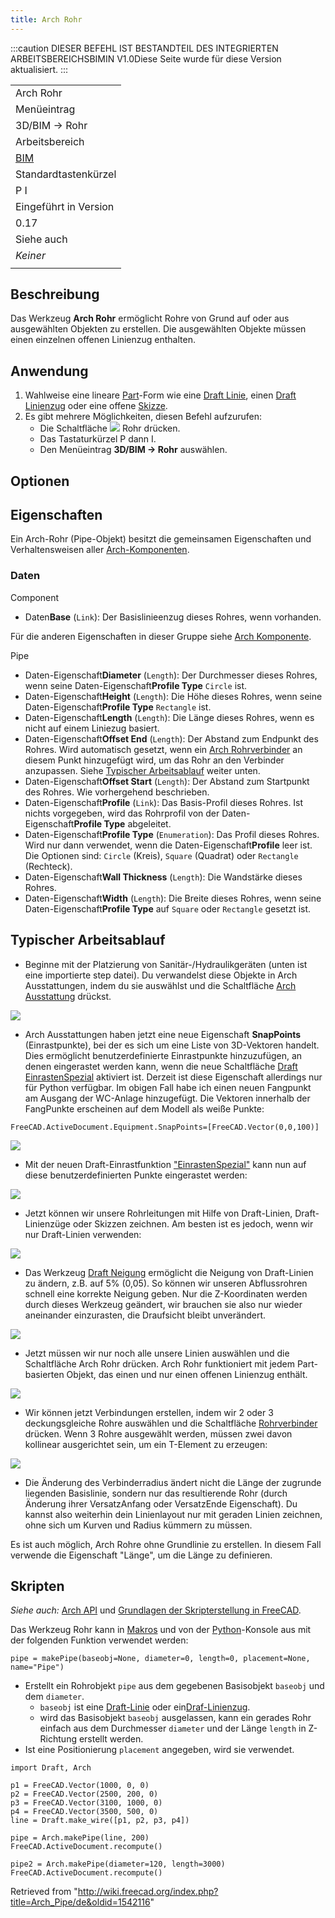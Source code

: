 ```yaml
---
title: Arch Rohr
---
```

:::caution
DIESER BEFEHL IST BESTANDTEIL DES INTEGRIERTEN ARBEITSBEREICHSBIMIN V1.0Diese Seite wurde für diese Version aktualisiert.
:::

|  |
| --- |
| Arch Rohr |
| Menüeintrag |
| 3D/BIM → Rohr |
| Arbeitsbereich |
| [BIM](/BIM_Workbench/de "BIM Workbench/de") |
| Standardtastenkürzel |
| P I |
| Eingeführt in Version |
| 0.17 |
| Siehe auch |
| *Keiner* |
|  |

## Beschreibung

Das Werkzeug **Arch Rohr** ermöglicht Rohre von Grund auf oder aus ausgewählten Objekten zu erstellen. Die ausgewählten Objekte müssen einen einzelnen offenen Linienzug enthalten.

## Anwendung

1. Wahlweise eine lineare [Part](/Part_Workbench/de "Part Workbench/de")-Form wie eine [Draft Linie](/Draft_Line/de "Draft Line/de"), einen [Draft Linienzug](/Draft_Wire/de "Draft Wire/de") oder eine offene [Skizze](/Sketcher_NewSketch/de "Sketcher NewSketch/de").
2. Es gibt mehrere Möglichkeiten, diesen Befehl aufzurufen:
   * Die Schaltfläche ![](/images/Arch_Pipe.svg) Rohr drücken.
   * Das Tastaturkürzel P dann I.
   * Den Menüeintrag **3D/BIM → Rohr** auswählen.

## Optionen

## Eigenschaften

Ein Arch-Rohr (Pipe-Objekt) besitzt die gemeinsamen Eigenschaften und Verhaltensweisen aller [Arch-Komponenten](/Arch_Component/de "Arch Component/de").

### Daten

Component

* Daten**Base** (`Link`): Der Basislinieenzug dieses Rohres, wenn vorhanden.

Für die anderen Eigenschaften in dieser Gruppe siehe [Arch Komponente](/Arch_Component/de#Eigenschaften "Arch Component/de").

Pipe

* Daten-Eigenschaft**Diameter** (`Length`): Der Durchmesser dieses Rohres, wenn seine Daten-Eigenschaft**Profile Type** `Circle` ist.
* Daten-Eigenschaft**Height** (`Length`): Die Höhe dieses Rohres, wenn seine Daten-Eigenschaft**Profile Type** `Rectangle` ist.
* Daten-Eigenschaft**Length** (`Length`): Die Länge dieses Rohres, wenn es nicht auf einem Liniezug basiert.
* Daten-Eigenschaft**Offset End** (`Length`): Der Abstand zum Endpunkt des Rohres. Wird automatisch gesetzt, wenn ein [Arch Rohrverbinder](/Arch_PipeConnector/de "Arch PipeConnector/de") an diesem Punkt hinzugefügt wird, um das Rohr an den Verbinder anzupassen. Siehe [Typischer Arbeitsablauf](#Typischer_Arbeitsablauf) weiter unten.
* Daten-Eigenschaft**Offset Start** (`Length`): Der Abstand zum Startpunkt des Rohres. Wie vorhergehend beschrieben.
* Daten-Eigenschaft**Profile** (`Link`): Das Basis-Profil dieses Rohres. Ist nichts vorgegeben, wird das Rohrprofil von der Daten-Eigenschaft**Profile Type** abgeleitet.
* Daten-Eigenschaft**Profile Type** (`Enumeration`): Das Profil dieses Rohres. Wird nur dann verwendet, wenn die Daten-Eigenschaft**Profile** leer ist. Die Optionen sind: `Circle` (Kreis), `Square` (Quadrat) oder `Rectangle` (Rechteck).
* Daten-Eigenschaft**Wall Thickness** (`Length`): Die Wandstärke dieses Rohres.
* Daten-Eigenschaft**Width** (`Length`): Die Breite dieses Rohres, wenn seine Daten-Eigenschaft**Profile Type** auf `Square` oder `Rectangle` gesetzt ist.

## Typischer Arbeitsablauf

* Beginne mit der Platzierung von Sanitär-/Hydraulikgeräten (unten ist eine importierte step datei). Du verwandelst diese Objekte in Arch Ausstattungen, indem du sie auswählst und die Schaltfläche [Arch Ausstattung](/Arch_Equipment/de "Arch Equipment/de") drückst.

![](/images/Arch_pipe_example_01.jpg)

* Arch Ausstattungen haben jetzt eine neue Eigenschaft **SnapPoints** (Einrastpunkte), bei der es sich um eine Liste von 3D-Vektoren handelt. Dies ermöglicht benutzerdefinierte Einrastpunkte hinzuzufügen, an denen eingerastet werden kann, wenn die neue Schaltfläche [Draft EinrastenSpezial](/Draft_Snap_Special/de "Draft Snap Special/de") aktiviert ist. Derzeit ist diese Eigenschaft allerdings nur für Python verfügbar. Im obigen Fall habe ich einen neuen Fangpunkt am Ausgang der WC-Anlage hinzugefügt. Die Vektoren innerhalb der FangPunkte erscheinen auf dem Modell als weiße Punkte:

```
FreeCAD.ActiveDocument.Equipment.SnapPoints=[FreeCAD.Vector(0,0,100)]

```

![](/images/Arch_pipe_example_02.jpg)

* Mit der neuen Draft-Einrastfunktion ["EinrastenSpezial"](/Draft_Snap_Special/de "Draft Snap Special/de") kann nun auf diese benutzerdefinierten Punkte eingerastet werden:

![](/images/Arch_pipe_example_03.jpg)

* Jetzt können wir unsere Rohrleitungen mit Hilfe von Draft-Linien, Draft-Linienzüge oder Skizzen zeichnen. Am besten ist es jedoch, wenn wir nur Draft-Linien verwenden:

![](/images/Arch_pipe_example_04.jpg)

* Das Werkzeug [Draft Neigung](/Draft_Slope/de "Draft Slope/de") ermöglicht die Neigung von Draft-Linien zu ändern, z.B. auf 5% (0,05). So können wir unseren Abflussrohren schnell eine korrekte Neigung geben. Nur die Z-Koordinaten werden durch dieses Werkzeug geändert, wir brauchen sie also nur wieder aneinander einzurasten, die Draufsicht bleibt unverändert.

![](/images/Arch_pipe_example_05.jpg)

* Jetzt müssen wir nur noch alle unsere Linien auswählen und die Schaltfläche Arch Rohr drücken. Arch Rohr funktioniert mit jedem Part-basierten Objekt, das einen und nur einen offenen Linienzug enthält.

![](/images/Arch_pipe_example_06.jpg)

* Wir können jetzt Verbindungen erstellen, indem wir 2 oder 3 deckungsgleiche Rohre auswählen und die Schaltfläche [Rohrverbinder](/Arch_PipeConnector/de "Arch PipeConnector/de") drücken. Wenn 3 Rohre ausgewählt werden, müssen zwei davon kollinear ausgerichtet sein, um ein T-Element zu erzeugen:

![](/images/Arch_pipe_example_07.jpg)

* Die Änderung des Verbinderradius ändert nicht die Länge der zugrunde liegenden Basislinie, sondern nur das resultierende Rohr (durch Änderung ihrer VersatzAnfang oder VersatzEnde Eigenschaft). Du kannst also weiterhin dein Linienlayout nur mit geraden Linien zeichnen, ohne sich um Kurven und Radius kümmern zu müssen.

Es ist auch möglich, Arch Rohre ohne Grundlinie zu erstellen. In diesem Fall verwende die Eigenschaft "Länge", um die Länge zu definieren.

## Skripten

*Siehe auch:* [Arch API](/Arch_API/de "Arch API/de") und [Grundlagen der Skripterstellung in FreeCAD](/FreeCAD_Scripting_Basics/de "FreeCAD Scripting Basics/de").

Das Werkzeug Rohr kann in [Makros](/Macros/de "Macros/de") und von der [Python](/Python/de "Python/de")-Konsole aus mit der folgenden Funktion verwendet werden:

```
pipe = makePipe(baseobj=None, diameter=0, length=0, placement=None, name="Pipe")

```

* Erstellt ein Rohrobjekt `pipe` aus dem gegebenen Basisobjekt `baseobj` und dem `diameter`.
  + `baseobj` ist eine [Draft-Linie](/Draft_Line/de "Draft Line/de") oder ein[Draf-Linienzug](/Draft_Wire/de "Draft Wire/de").
  + wird das Basisobjekt `baseobj` ausgelassen, kann ein gerades Rohr einfach aus dem Durchmesser `diameter` und der Länge `length` in Z-Richtung erstellt werden.
* Ist eine Positionierung `placement` angegeben, wird sie verwendet.

```
import Draft, Arch

p1 = FreeCAD.Vector(1000, 0, 0)
p2 = FreeCAD.Vector(2500, 200, 0)
p3 = FreeCAD.Vector(3100, 1000, 0)
p4 = FreeCAD.Vector(3500, 500, 0)
line = Draft.make_wire([p1, p2, p3, p4])

pipe = Arch.makePipe(line, 200)
FreeCAD.ActiveDocument.recompute()

pipe2 = Arch.makePipe(diameter=120, length=3000)
FreeCAD.ActiveDocument.recompute()

```

Retrieved from "<http://wiki.freecad.org/index.php?title=Arch_Pipe/de&oldid=1542116>"